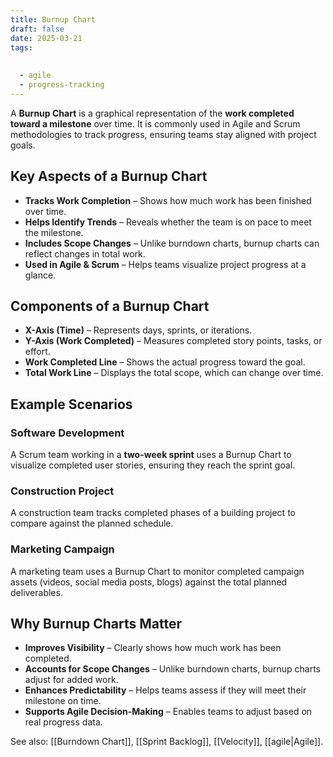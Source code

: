 ```yaml
---
title: Burnup Chart
draft: false
date: 2025-03-21
tags:
  
  
  - agile
  - progress-tracking
---
```


A **Burnup Chart** is a graphical representation of the **work completed toward a milestone** over time. It is commonly used in Agile and Scrum methodologies to track progress, ensuring teams stay aligned with project goals.

## Key Aspects of a Burnup Chart
- **Tracks Work Completion** – Shows how much work has been finished over time.
- **Helps Identify Trends** – Reveals whether the team is on pace to meet the milestone.
- **Includes Scope Changes** – Unlike burndown charts, burnup charts can reflect changes in total work.
- **Used in Agile & Scrum** – Helps teams visualize project progress at a glance.

## Components of a Burnup Chart
- **X-Axis (Time)** – Represents days, sprints, or iterations.
- **Y-Axis (Work Completed)** – Measures completed story points, tasks, or effort.
- **Work Completed Line** – Shows the actual progress toward the goal.
- **Total Work Line** – Displays the total scope, which can change over time.

## Example Scenarios

### **Software Development**
A Scrum team working in a **two-week sprint** uses a Burnup Chart to visualize completed user stories, ensuring they reach the sprint goal.

### **Construction Project**
A construction team tracks completed phases of a building project to compare against the planned schedule.

### **Marketing Campaign**
A marketing team uses a Burnup Chart to monitor completed campaign assets (videos, social media posts, blogs) against the total planned deliverables.

## Why Burnup Charts Matter
- **Improves Visibility** – Clearly shows how much work has been completed.
- **Accounts for Scope Changes** – Unlike burndown charts, burnup charts adjust for added work.
- **Enhances Predictability** – Helps teams assess if they will meet their milestone on time.
- **Supports Agile Decision-Making** – Enables teams to adjust based on real progress data.

See also: [[Burndown Chart]], [[Sprint Backlog]], [[Velocity]], [[agile|Agile]].
